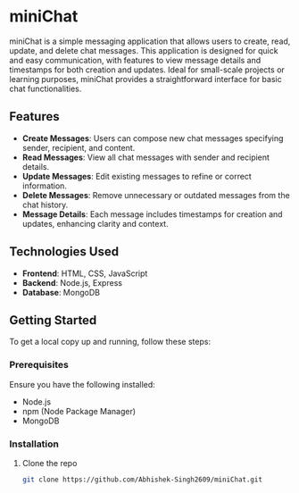 # miniChat

miniChat is a simple messaging application that allows users to create, read, update, and delete chat messages. This application is designed for quick and easy communication, with features to view message details and timestamps for both creation and updates. Ideal for small-scale projects or learning purposes, miniChat provides a straightforward interface for basic chat functionalities.

## Features

- **Create Messages**: Users can compose new chat messages specifying sender, recipient, and content.
- **Read Messages**: View all chat messages with sender and recipient details.
- **Update Messages**: Edit existing messages to refine or correct information.
- **Delete Messages**: Remove unnecessary or outdated messages from the chat history.
- **Message Details**: Each message includes timestamps for creation and updates, enhancing clarity and context.

## Technologies Used

- **Frontend**: HTML, CSS, JavaScript
- **Backend**: Node.js, Express
- **Database**: MongoDB

## Getting Started

To get a local copy up and running, follow these steps:

### Prerequisites

Ensure you have the following installed:

- Node.js
- npm (Node Package Manager)
- MongoDB

### Installation

1. Clone the repo
   ```sh
   git clone https://github.com/Abhishek-Singh2609/miniChat.git
